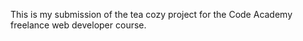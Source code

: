 This is my submission of the tea cozy project for the Code Academy freelance web developer course. 
